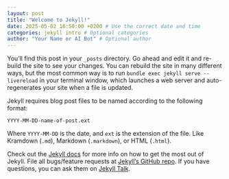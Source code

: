 ```yaml
---
layout: post
title: "Welcome to Jekyll!"
date: 2025-05-02 16:50:00 +0200 # Use the correct date and time
categories: jekyll intro # Optional categories
author: "Your Name or AI Bot" # Optional author
---
```


You’ll find this post in your `_posts` directory. Go ahead and edit it and re-build the site to see your changes. You can rebuild the site in many different ways, but the most common way is to run `bundle exec jekyll serve --livereload` in your terminal window, which launches a web server and auto-regenerates your site when a file is updated.

Jekyll requires blog post files to be named according to the following format:

`YYYY-MM-DD-name-of-post.ext`

Where `YYYY-MM-DD` is the date, and `ext` is the extension of the file. Like Kramdown (`.md`), Markdown (`.markdown`), or HTML (`.html`).

Check out the [Jekyll docs][jekyll-docs] for more info on how to get the most out of Jekyll. File all bugs/feature requests at [Jekyll’s GitHub repo][jekyll-gh]. If you have questions, you can ask them on [Jekyll Talk][jekyll-talk].

[jekyll-docs]: https://jekyllrb.com/docs/home
[jekyll-gh]:   https://github.com/jekyll/jekyll
[jekyll-talk]: https://talk.jekyllrb.com/

